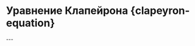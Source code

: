 # Уравнение Клапейрона {clapeyron-equation}

<script setup>
const variables_1 = [
    "pressure",
    "volume",
    "mass",
    "molar_mass",
    "kelvin_temperature",
    "universal_gas_constant"
];
const variables_2 = [
  {
    variable: "p_1",
    quantity: "Начальное состояние давления идеального газа",
    units: "Па"
  },
  {
    variable: "V_1",
    quantity: "Начальное состояние объема газа",
    units: "м^3"
  },
  {
    variable: "T_1",
    quantity: "Начальное состояние температуры газа",
    units: "К"
  },
  {
    variable: "p_2",
    quantity: "Конечное состояние давления идеального газа",
    units: "Па"
  },
  {
    variable: "V_2",
    quantity: "Конечное состояние объема газа",
    units: "м^3"
  },
  {
    variable: "T_2",
    quantity: "Конечное состояние температуры газа",
    units: "К"
  },    
];
</script>

<Formula :variables="variables_1" content="pV = \frac{m}{M}RT"/>
---
<Formula :variables="variables_2" content="\frac{p_1V_1}{T_1}=\frac{p_2V_2}{T_2}"/>
